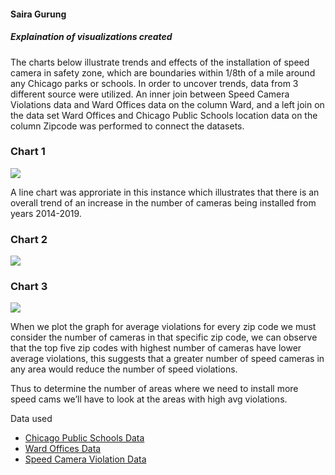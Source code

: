 #### Saira Gurung
##### Explaination of visualizations created

The charts below illustrate trends and effects of the installation of speed camera in safety zone, which are boundaries within 1/8th of a mile around any Chicago parks or schools. In order to uncover trends, data from 3 different source were utilized. An inner join between Speed Camera Violations data and Ward Offices data on the column Ward, and a left join on the data set Ward Offices and Chicago Public Schools location data on the column Zipcode was performed to connect the datasets.


### Chart 1

![ ](https://github.com/syragrg/IndividualProject/blob/master/Visualizations/1..png?raw=true)

A line chart was approriate in this instance which illustrates that there is an overall trend of an increase in the number of cameras being installed from years 2014-2019. 

### Chart 2

![](https://github.com/syragrg/IndividualProject/blob/master/Visualizations/2..png?raw=true)

### Chart 3

![](https://github.com/syragrg/IndividualProject/blob/master/Visualizations/4..png?raw=true)


When we plot the graph for average violations for every zip code we must consider the number of cameras in that specific zip code, we can observe that the top five zip codes with highest number of cameras have lower average violations, this suggests that a greater number of speed cameras in any area would reduce the number of speed violations. 

Thus to determine the number of areas where we need to install more speed cams we’ll have to look at the areas with high avg violations.


Data used

* [Chicago Public Schools Data](https://data.cityofchicago.org/Education/Chicago-Public-Schools-School-Locations-SY1819/8vyn-k2j3)
* [Ward Offices Data](https://data.cityofchicago.org/Facilities-Geographic-Boundaries/Ward-Offices/htai-wnw4)
* [Speed Camera Violation Data](https://data.cityofchicago.org/Transportation/Speed-Camera-Violations/hhkd-xvj4)
